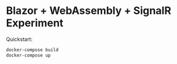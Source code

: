 # Blazor + WebAssembly + SignalR Experiment

Quickstart:

```sh
docker-compose build
docker-compose up
```


